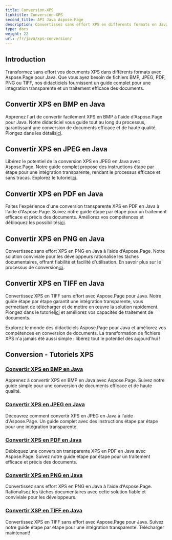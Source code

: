 ```yaml
---
title: Conversion-XPS
linktitle: Conversion-XPS
second_title: API Java Aspose.Page
description: Convertissez sans effort XPS en différents formats en Java à l'aide d'Aspose.Page. Améliorez le traitement des documents avec nos guides étape par étape pour une conversion précise et efficace.
type: docs
weight: 22
url: /fr/java/xps-conversion/
---
```


## Introduction

Transformez sans effort vos documents XPS dans différents formats avec Aspose.Page pour Java. Que vous ayez besoin de fichiers BMP, JPEG, PDF, PNG ou TIFF, nos didacticiels fournissent un guide complet pour une intégration transparente et un traitement efficace des documents.

## Convertir XPS en BMP en Java

 Apprenez l'art de convertir facilement XPS en BMP à l'aide d'Aspose.Page pour Java. Notre didacticiel vous guide tout au long du processus, garantissant une conversion de documents efficace et de haute qualité. Plongez dans les détails[ici](./to-bmp/).

## Convertir XPS en JPEG en Java

Libérez le potentiel de la conversion XPS en JPEG en Java avec Aspose.Page. Notre guide complet propose des instructions étape par étape pour une intégration transparente, rendant le processus efficace et sans tracas. Explorez le tutoriel[ici](./to-jpeg/).

## Convertir XPS en PDF en Java

 Faites l'expérience d'une conversion transparente XPS en PDF en Java à l'aide d'Aspose.Page. Suivez notre guide étape par étape pour un traitement efficace et précis des documents. Améliorez vos compétences et débloquez les possibilités[ici](./to-pdf/).

## Convertir XPS en PNG en Java

 Convertissez sans effort XPS en PNG en Java à l’aide d’Aspose.Page. Notre solution conviviale pour les développeurs rationalise les tâches documentaires, offrant fiabilité et facilité d'utilisation. En savoir plus sur le processus de conversion[ici](./to-png/).

## Convertir XPS en TIFF en Java

 Convertissez XPS en TIFF sans effort avec Aspose.Page pour Java. Notre guide étape par étape garantit une intégration transparente, vous permettant de télécharger et de mettre en œuvre la solution rapidement. Plongez dans le tutoriel[ici](./to-tiff/) et améliorez vos capacités de traitement de documents.

Explorez le monde des didacticiels Aspose.Page pour Java et améliorez vos compétences en conversion de documents. La transformation de fichiers XPS n'a jamais été aussi simple : libérez tout le potentiel dès aujourd'hui !
## Conversion - Tutoriels XPS
### [Convertir XPS en BMP en Java](./to-bmp/)
Apprenez à convertir XPS en BMP en Java avec Aspose.Page. Suivez notre guide simple pour une conversion de documents efficace et de haute qualité.
### [Convertir XPS en JPEG en Java](./to-jpeg/)
Découvrez comment convertir XPS en JPEG en Java à l'aide d'Aspose.Page. Un guide complet avec des instructions étape par étape pour une intégration transparente.
### [Convertir XPS en PDF en Java](./to-pdf/)
Débloquez une conversion transparente XPS en PDF en Java avec Aspose.Page. Suivez notre guide étape par étape pour un traitement efficace et précis des documents.
### [Convertir XPS en PNG en Java](./to-png/)
Convertissez sans effort XPS en PNG en Java à l’aide d’Aspose.Page. Rationalisez les tâches documentaires avec cette solution fiable et conviviale pour les développeurs.
### [Convertir XSP en TIFF en Java](./to-tiff/)
Convertissez XPS en TIFF sans effort avec Aspose.Page pour Java. Suivez notre guide étape par étape pour une intégration transparente. Télécharger maintenant!